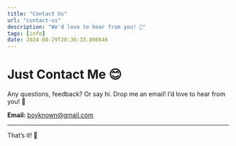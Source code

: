 ```yaml
---
title: "Contact Us"
url: "contact-us"
description: "We'd love to hear from you! 📧"
tags: [info]
date: 2024-08-29T20:36:33.896646
---
```


# Just Contact Me 😊

Any questions, feedback? Or say hi. Drop me an email! I’d love to hear from you! 💌

**Email:** [boyknown@gmail.com](mailto:boyknown@gmail.com)

---
That’s it! 🚀

